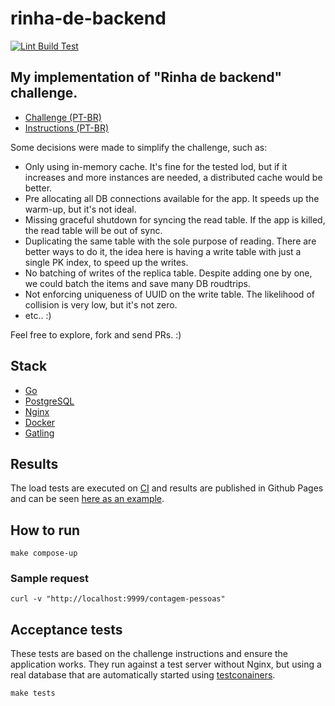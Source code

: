 # rinha-de-backend
[![Lint Build Test](https://github.com/flavio1110/rinha-de-backend/actions/workflows/ci.yml/badge.svg?branch=main)](https://github.com/flavio1110/rinha-de-backend/actions/workflows/ci.yml)

## My implementation of "Rinha de backend" challenge. 

- [Challenge (PT-BR)](https://github.com/zanfranceschi/rinha-de-backend-2023-q3)
- [Instructions (PT-BR)](https://github.com/zanfranceschi/rinha-de-backend-2023-q3/blob/main/INSTRUCOES.md)


Some decisions were made to simplify the challenge, such as:
- Only using in-memory cache. It's fine for the tested lod, but if it increases and more instances are needed, a distributed cache would be better.
- Pre allocating all DB connections available for the app. It speeds up the warm-up, but it's not ideal.
- Missing graceful shutdown for syncing the read table. If the app is killed, the read table will be out of sync.
- Duplicating the same table with the sole purpose of reading. There are better ways to do it, the idea here is having a write table with just a single PK index, to speed up the writes.
- No batching of writes of the replica table. Despite adding one by one, we could batch the items and save many DB roudtrips.
- Not enforcing uniqueness of UUID on the write table. The likelihood of collision is very low, but it's not zero.
- etc.. :) 

Feel free to explore, fork and send PRs. :) 

## Stack
- [Go](https://golang.org/)
- [PostgreSQL](https://www.postgresql.org/)
- [Nginx](https://www.nginx.com/)
- [Docker](https://www.docker.com/)
- [Gatling](https://gatling.io/)

## Results
The load tests are executed on [CI](https://github.com/flavio1110/rinha-de-backend/actions/workflows/ci.yml) and results are published in Github Pages and can be seen [here as an example](https://fsilva.me/rinha-de-backend/rinhabackendsimulation-20230820170604710).

## How to run
```
make compose-up
```
### Sample request
```
curl -v "http://localhost:9999/contagem-pessoas"
```

## Acceptance tests
These tests are based on the challenge instructions and ensure the application works.
They run against a test server without Nginx, but using a real database that are automatically started using [testconainers](https://www.testcontainers.org/). 
```
make tests
```
